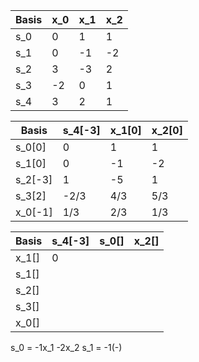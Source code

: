 | Basis | x_0 | x_1 | x_2 |
| ----- | --- | --- | --- |
| s_0   | 0   | 1   | 1   |
| s_1   | 0   | -1  | -2  |
| s_2   | 3   | -3  | 2   |
| s_3   | -2  | 0   | 1   |
| s_4   | 3   | 2   | 1   |

| Basis   | s_4[-3] | x_1[0] | x_2[0] |
| ------- | ------- | ------ | ------ |
| s_0[0]  | 0       | 1      | 1      |
| s_1[0]  | 0       | -1     | -2     |
| s_2[-3] | 1       | -5     | 1      |
| s_3[2]  | -2/3    | 4/3    | 5/3    |
| x_0[-1] | 1/3     | 2/3    | 1/3    |

| Basis | s_4[-3] | s_0[] | x_2[] |
| ----- | ------- | ----- | ----- |
| x_1[] | 0       |       |       |
| s_1[] |         |       |       |
| s_2[] |         |       |       |
| s_3[] |         |       |       |
| x_0[] |         |       |       |

s_0 = -1x_1 -2x_2
s_1 = -1(-)